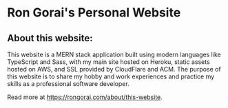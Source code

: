 # Ron Gorai's Personal Website

## About this website:
This website is a MERN stack application built using modern languages like TypeScript and Sass, with my main site hosted on Heroku, static assets hosted on AWS, and SSL provided by CloudFlare and ACM. The purpose of this website is to share my hobby and work experiences and practice my skills as a professional software developer.

Read more at https://rongorai.com/about/this-website.
